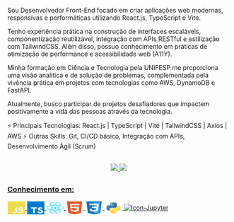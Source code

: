 Sou Desenvolvedor Front-End focado em criar aplicações web modernas, responsivas e performáticas utilizando React.js, TypeScript e Vite.

Tenho experiência prática na construção de interfaces escaláveis, componentização reutilizável, integração com APIs RESTful e estilização com TailwindCSS. Além disso, possuo conhecimento em práticas de otimização de performance e acessibilidade web (A11Y).

Minha formação em Ciência e Tecnologia pela UNIFESP me proporciona uma visão analítica e de solução de problemas, complementada pela vivência prática em projetos com tecnologias como AWS, DynamoDB e FastAPI.

Atualmente, busco participar de projetos desafiadores que impactem positivamente a vida das pessoas através da tecnologia.

⚡ Principais Tecnologias: React.js | TypeScript | Vite | TailwindCSS | Axios | AWS
⚡ Outras Skills: Git, CI/CD básico, Integração com APIs, Desenvolvimento Ágil (Scrum)

<br>

<div align="center">
  <a href="https://github.com/vimassaru">
  <img height="180em" src="https://github-readme-stats.vercel.app/api?username=vimassaru&show_icons=true&theme=dark&include_all_commits=true&count_private=true"/>
  <img height="180em" src="https://github-readme-stats.vercel.app/api/top-langs/?username=vimassaru&layout=compact&langs_count=7&theme=dark"/>
</div>
  
##
<div style="display: inline_block">
  <h3>Conhecimento em: </h3>
  <img align="center" alt="Icon-Js" height="30" width="40" src="https://raw.githubusercontent.com/devicons/devicon/master/icons/javascript/javascript-plain.svg">
  <img align="center" alt="Icon-Ts" height="30" width="40" src="https://raw.githubusercontent.com/devicons/devicon/master/icons/typescript/typescript-plain.svg">
  <img align="center" alt="Icon-React" height="30" width="40" src="https://raw.githubusercontent.com/devicons/devicon/master/icons/react/react-original.svg">
  <img align="center" alt="Icon-HTML" height="30" width="40" src="https://raw.githubusercontent.com/devicons/devicon/master/icons/html5/html5-original.svg">
  <img align="center" alt="Icon-CSS" height="30" width="40" src="https://raw.githubusercontent.com/devicons/devicon/master/icons/css3/css3-original.svg">
  <img align="center" alt="Icon-Python" height="30" width="40" src="https://raw.githubusercontent.com/devicons/devicon/master/icons/python/python-original.svg">
  <img align="center" alt="Icon-Jupyter" height="30" width="40" src="https://cdn.jsdelivr.net/gh/devicons/devicon/icons/jupyter/jupyter-original.svg" />
</div>
